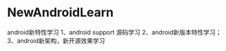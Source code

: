 # NewAndroidLearn
android新特性学习
    1、android support 源码学习
    2、android新版本特性学习；
    3、android新架构，新开源效果学习
